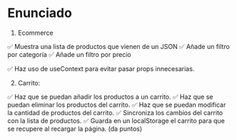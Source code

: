 # Enunciado

1. Ecommerce

✅ Muestra una lista de productos que vienen de un JSON
✅ Añade un filtro por categoría
✅ Añade un filtro por precio

✅ Haz uso de useContext para evitar pasar props innecesarias.

2. Carrito:

✅ Haz que se puedan añadir los productos a un carrito.
✅ Haz que se puedan eliminar los productos del carrito.
✅ Haz que se puedan modificar la cantidad de productos del carrito.
✅ Sincroniza los cambios del carrito con la lista de productos.
✅ Guarda en un localStorage el carrito para que se recupere al recargar la página. (da puntos)